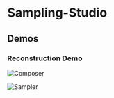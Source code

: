 # Sampling-Studio

## Demos

### Reconstruction Demo 
![Composer](doc/videos/Project_composer_part.gif)

![Sampler](./doc/videos/Project_composer_part.gif)

